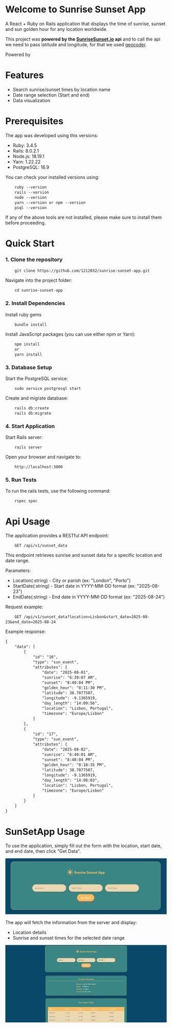 # Welcome to Sunrise Sunset App

A React + Ruby on Rails application that displays the time of sunrise, sunset and sun golden hour for any location worldwide.

This project was **powered by the [SunriseSunset.io](https://sunrisesunset.io/) api** and to call the api we need to pass latitude and longitude, for that we used [geocoder](https://www.rubygeocoder.com/).

Powered by 

# Features 

* Search sunrise/sunset times by location name
* Date range selection (Start and end)
* Data visualization

# Prerequisites 

The app was developed using this versions:

* Ruby: 3.4.5
* Rails: 8.0.2.1
* Node.js: 18.19.1
* Yarn: 1.22.22
* PostgreSQL: 16.9

You can check your installed versions using:
```
    ruby --version
    rails --version
    node --version
    yarn --version or npm --version
    psql --version
```

If any of the above tools are not installed, please make sure to install them before proceeding.

# Quick Start

### 1. Clone the repository

```
    git clone https://github.com/1212032/sunrise-sunset-app.git
```

Navigate into the project folder:
```
    cd sunrise-sunset-app
```

### 2. Install Dependencies

Install ruby gems
```
    bundle install
```
Install JavaScript packages (you can use either npm or Yarn):
```
    npm install 
    or
    yarn install
```

### 3. Database Setup

Start the PostgreSQL service:

```
    sudo service postgresql start
```
Create and migrate database:
```
    rails db:create
    rails db:migrate
```

### 4. Start Application

Start Rails server:
```
    rails server
```

Open your browser and navigate to:
```
    http://localhost:3000
```
### 5. Run Tests
To run the rails tests, use the following command:
```
    rspec spec
```

# Api Usage

The application provides a RESTful API endpoint:

```
    GET /api/v1/sunset_data
```

This endpoint retrieves sunrise and sunset data for a specific location and date range.

Parameters: 

* Location(:string) - City or parish (ex: "London", "Porto")
* StartDate(:string) - Start date in YYYY-MM-DD format (ex: "2025-08-23")
* EndDate(:string) - End date in YYYY-MM-DD format (ex: "2025-08-24")

Request example: 

```
    GET /api/v1/sunset_data?location=Lisbon&start_date=2025-08-23&end_date=2025-08-24
```
Example response:
```
{
    "data": [
        {
            "id": "16",
            "type": "sun_event",
            "attributes": {
                "date": "2025-08-01",
                "sunrise": "6:39:07 AM",
                "sunset": "8:49:04 PM",
                "golden_hour": "8:11:30 PM",
                "latitude": 38.7077507,
                "longitude": -9.1365919,
                "day_length": "14:09:56",
                "location": "Lisbon, Portugal",
                "timezone": "Europe/Lisbon"
            }
        },
        {
            "id": "17",
            "type": "sun_event",
            "attributes": {
                "date": "2025-08-02",
                "sunrise": "6:40:01 AM",
                "sunset": "8:48:04 PM",
                "golden_hour": "8:10:35 PM",
                "latitude": 38.7077507,
                "longitude": -9.1365919,
                "day_length": "14:08:03",
                "location": "Lisbon, Portugal",
                "timezone": "Europe/Lisbon"
            }
        }
    ]
}
```

# SunSetApp Usage

To use the application, simply fill out the form with the location, start date, and end date, then click "Get Data". 

![Sunrise Sunset App form](/imgs/SunriseSunsetForm.png)


The app will fetch the information from the server and display:

* Location details
* Sunrise and sunset times for the selected date range

![Sunrise Sunset App usage example](/imgs/SunriseSunsetUsage.png)

